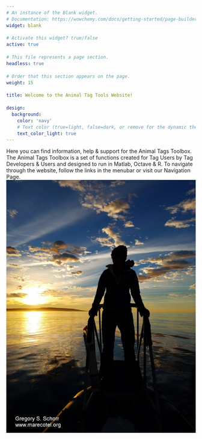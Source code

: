 ```yaml
---
# An instance of the Blank widget.
# Documentation: https://wowchemy.com/docs/getting-started/page-builder/
widget: blank

# Activate this widget? true/false
active: true

# This file represents a page section.
headless: true

# Order that this section appears on the page.
weight: 15

title: Welcome to the Animal Tag Tools Website!

design:
  background:
    color: 'navy'
    # Text color (true=light, false=dark, or remove for the dynamic theme color). 
    text_color_light: true
---
```

Here you can find information, help & support for the Animal Tags Toolbox. The Animal Tags Toolbox is a set of functions created for Tag Users by Tag Developers & Users and designed to run in Matlab, Octave & R. To navigate through the website, follow the links in the menubar or visit our Navigation Page.
![sunrise](background.jpg "caption")
